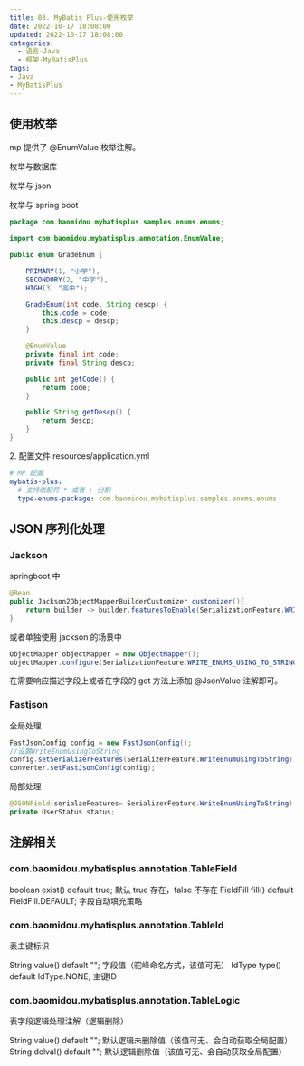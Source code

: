 ```yaml
---
title: 03. MyBatis Plus-使用枚举
date: 2022-10-17 18:08:00
updated: 2022-10-17 18:08:00
categories:
  - 语言-Java
  - 框架-MyBatisPlus
tags:
- Java
- MyBatisPlus
---
```


## 使用枚举

mp 提供了 @EnumValue 枚举注解。

枚举与数据库

枚举与 json

枚举与 spring boot

```java
package com.baomidou.mybatisplus.samples.enums.enums;

import com.baomidou.mybatisplus.annotation.EnumValue;

public enum GradeEnum {

    PRIMARY(1, "小学"),
    SECONDORY(2, "中学"),
    HIGH(3, "高中");

    GradeEnum(int code, String descp) {
        this.code = code;
        this.descp = descp;
    }

    @EnumValue
    private final int code;
    private final String descp;

    public int getCode() {
        return code;
    }

    public String getDescp() {
        return descp;
    }
}
```

<!-- more -->

2\. 配置文件 resources/application.yml

```yml
# MP 配置
mybatis-plus:
  # 支持统配符 * 或者 ; 分割
  type-enums-package: com.baomidou.mybatisplus.samples.enums.enums
```

## JSON 序列化处理

### Jackson

springboot 中

```java
@Bean
public Jackson2ObjectMapperBuilderCustomizer customizer(){
    return builder -> builder.featuresToEnable(SerializationFeature.WRITE_ENUMS_USING_TO_STRING);
}
```

或者单独使用 jackson 的场景中

```java
ObjectMapper objectMapper = new ObjectMapper();
objectMapper.configure(SerializationFeature.WRITE_ENUMS_USING_TO_STRING, true);
```

在需要响应描述字段上或者在字段的 get 方法上添加 @JsonValue 注解即可。

### Fastjson

全局处理

```java
FastJsonConfig config = new FastJsonConfig();
//设置WriteEnumUsingToString
config.setSerializerFeatures(SerializerFeature.WriteEnumUsingToString);
converter.setFastJsonConfig(config);
```

局部处理

```java
@JSONField(serialzeFeatures= SerializerFeature.WriteEnumUsingToString)
private UserStatus status;
```

## 注解相关

### com.baomidou.mybatisplus.annotation.TableField

boolean exist() default true; 默认 true 存在，false 不存在
FieldFill fill() default FieldFill.DEFAULT;  字段自动填充策略

### com.baomidou.mybatisplus.annotation.TableId

表主键标识

String value() default ""; 字段值（驼峰命名方式，该值可无）
IdType type() default IdType.NONE; 主键ID

### com.baomidou.mybatisplus.annotation.TableLogic

表字段逻辑处理注解（逻辑删除）

String value() default ""; 默认逻辑未删除值（该值可无、会自动获取全局配置）
String delval() default ""; 默认逻辑删除值（该值可无、会自动获取全局配置）
